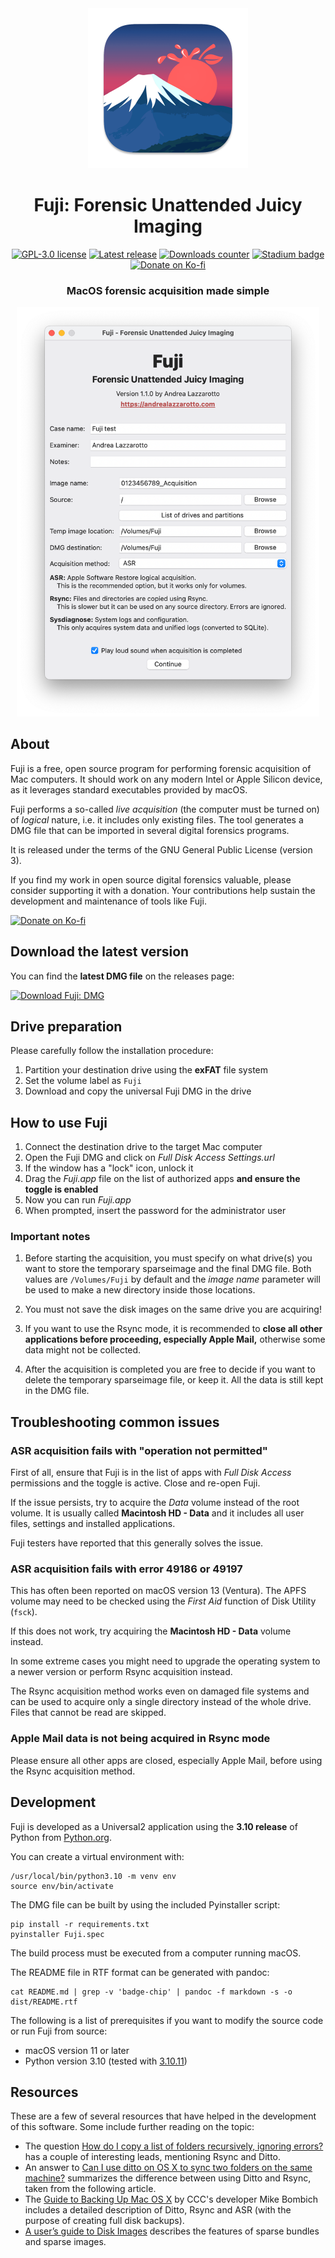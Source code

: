 <div align="center">

  <img width="256" src="./packaging/Fuji.png">

  <h1>Fuji: Forensic Unattended Juicy Imaging</h1>

  <p><a class="badge-chip" href="https://github.com/Lazza/Fuji/blob/master/LICENSE.md"><img alt="GPL-3.0 license" src="https://badgen.net/github/license/Lazza/Fuji"></a>
  <a class="badge-chip" href="https://github.com/Lazza/Fuji/releases"><img alt="Latest release" src="https://badgen.net/github/release/Lazza/Fuji"></a>
  <a class="badge-chip" href="https://github.com/Lazza/Fuji/releases"><img alt="Downloads counter" src="https://badgen.net/github/assets-dl/Lazza/Fuji"></a>
  <a class="badge-chip" href="https://project-types.github.io/#stadium"><img alt="Stadium badge" src="https://badgen.net/static/project type/stadium/orange"></a>
  <a class="badge-chip" href="https://ko-fi.com/thelazza"><img alt="Donate on Ko-fi" src="https://badgen.net/static/ko-fi/donate/yellow"></a></p>

  <h3>MacOS forensic acquisition made simple</h3>

  <img width="484" src="./packaging/screenshot.png">

</div>


## About

Fuji is a free, open source program for performing forensic acquisition of Mac
computers. It should work on any modern Intel or Apple Silicon device, as it
leverages standard executables provided by macOS.

Fuji performs a so-called *live acquisition* (the computer must be turned on) of
*logical* nature, i.e. it includes only existing files. The tool generates a DMG
file that can be imported in several digital forensics programs.

It is released under the terms of the GNU General Public License (version 3).

If you find my work in open source digital forensics valuable, please consider
supporting it with a donation. Your contributions help sustain the development
and maintenance of tools like Fuji.

[![Donate on Ko-fi](https://badgen.net/static/Ko-fi/donate?color=e05958&icon=kofi&scale=2&labelColor=579fbf)](https://ko-fi.com/thelazza)


## Download the latest version

You can find the **latest DMG file** on the releases page:

[![Download Fuji: DMG](https://badgen.net/static/Download%20Fuji/DMG/blue?icon=apple&scale=2)][releases]


## Drive preparation

Please carefully follow the installation procedure:

1. Partition your destination drive using the **exFAT** file system
2. Set the volume label as `Fuji`
3. Download and copy the universal Fuji DMG in the drive


## How to use Fuji

1. Connect the destination drive to the target Mac computer
2. Open the Fuji DMG and click on _Full Disk Access Settings.url_
3. If the window has a "lock" icon, unlock it
4. Drag the _Fuji.app_ file on the list of authorized apps **and ensure the
   toggle is enabled**
5. Now you can run _Fuji.app_
6. When prompted, insert the password for the administrator user

### Important notes

1. Before starting the acquisition, you must specify on what drive(s) you want
to store the temporary sparseimage and the final DMG file. Both values are
`/Volumes/Fuji` by default and the _image name_ parameter will be used to make
a new directory inside those locations.

2. You must not save the disk images on the same drive you are acquiring!

3. If you want to use the Rsync mode, it is recommended to **close all other
   applications before proceeding, especially Apple Mail,** otherwise some data
   might not be collected.

4. After the acquisition is completed you are free to decide if you want to
   delete the temporary sparseimage file, or keep it. All the data is still kept
   in the DMG file.


## Troubleshooting common issues

### ASR acquisition fails with "operation not permitted"

First of all, ensure that Fuji is in the list of apps with _Full Disk Access_
permissions and the toggle is active. Close and re-open Fuji.

If the issue persists, try to acquire the _Data_ volume instead of the root
volume. It is usually called **Macintosh HD - Data** and it includes all user
files, settings and installed applications.

Fuji testers have reported that this generally solves the issue.

### ASR acquisition fails with error 49186 or 49197

This has often been reported on macOS version 13 (Ventura). The APFS volume may
need to be checked using the _First Aid_ function of Disk Utility (`fsck`).

If this does not work, try acquiring the **Macintosh HD - Data** volume instead.

In some extreme cases you might need to upgrade the operating system to a newer
version or perform Rsync acquisition instead.

The Rsync acquisition method works even on damaged file systems and can be used
to acquire only a single directory instead of the whole drive. Files that cannot
be read are skipped.

### Apple Mail data is not being acquired in Rsync mode

Please ensure all other apps are closed, especially Apple Mail, before using the
Rsync acquisition method.


## Development

Fuji is developed as a Universal2 application using the **3.10 release** of
Python from [Python.org][python].

You can create a virtual environment with:

    /usr/local/bin/python3.10 -m venv env
    source env/bin/activate

The DMG file can be built by using the included Pyinstaller script:

    pip install -r requirements.txt
    pyinstaller Fuji.spec

The build process must be executed from a computer running macOS.

The README file in RTF format can be generated with pandoc:

    cat README.md | grep -v 'badge-chip' | pandoc -f markdown -s -o dist/README.rtf

The following is a list of prerequisites if you want to modify the source code
or run Fuji from source:

- macOS version 11 or later
- Python version 3.10 (tested with [3.10.11][python310])


## Resources

These are a few of several resources that have helped in the development of this
software. Some include further reading on the topic:

- The question [How do I copy a list of folders recursively, ignoring
  errors?][superuser_question] has a couple of interesting leads, mentioning
  Rsync and Ditto.
- An answer to [Can I use ditto on OS X to sync two folders on the same
  machine?][superuser_answer] summarizes the difference between using Ditto and
  Rsync, taken from the following article.
- The [Guide to Backing Up Mac OS X][bombich_guide] by CCC's developer Mike
  Bombich includes a detailed description of Ditto, Rsync and ASR (with the
  purpose of creating full disk backups).
- [A user’s guide to Disk Images][disk_images] describes the features of sparse
  bundles and sparse images.


[releases]: https://github.com/Lazza/Fuji/releases
[python]: https://python.org
[python310]: https://www.python.org/downloads/release/python-31011/
[superuser_question]: https://superuser.com/q/91556/278831
[superuser_answer]: https://superuser.com/a/92142/278831
[bombich_guide]: https://web.archive.org/web/20100107194426/http://www.bombich.com/mactips/image.html
[disk_images]: https://eclecticlight.co/2022/07/11/a-users-guide-to-disk-images/
